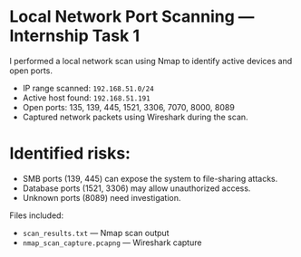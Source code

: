 # Local Network Port Scanning — Internship Task 1

I performed a local network scan using Nmap to identify active devices and open ports.  
- IP range scanned: `192.168.51.0/24`
- Active host found: `192.168.51.191`
- Open ports: 135, 139, 445, 1521, 3306, 7070, 8000, 8089  
- Captured network packets using Wireshark during the scan.

# Identified risks:
- SMB ports (139, 445) can expose the system to file-sharing attacks.
- Database ports (1521, 3306) may allow unauthorized access.
- Unknown ports (8089) need investigation.

Files included:
- `scan_results.txt` — Nmap scan output
- `nmap_scan_capture.pcapng` — Wireshark capture
